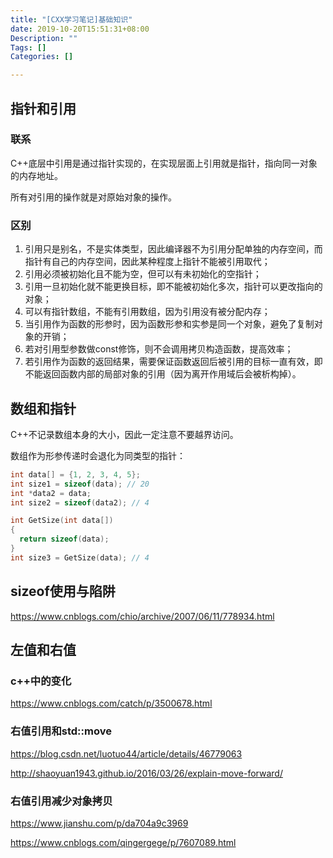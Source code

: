 ```yaml
---
title: "[CXX学习笔记]基础知识"
date: 2019-10-20T15:51:31+08:00
Description: ""
Tags: []
Categories: []

---
```


## 指针和引用

### 联系

C++底层中引用是通过指针实现的，在实现层面上引用就是指针，指向同一对象的内存地址。

所有对引用的操作就是对原始对象的操作。

### 区别

1. 引用只是别名，不是实体类型，因此编译器不为引用分配单独的内存空间，而指针有自己的内存空间，因此某种程度上指针不能被引用取代；
2. 引用必须被初始化且不能为空，但可以有未初始化的空指针；
3. 引用一旦初始化就不能更换目标，即不能被初始化多次，指针可以更改指向的对象；
4. 可以有指针数组，不能有引用数组，因为引用没有被分配内存；
5. 当引用作为函数的形参时，因为函数形参和实参是同一个对象，避免了复制对象的开销；
6. 若对引用型参数做const修饰，则不会调用拷贝构造函数，提高效率；
7. 若引用作为函数的返回结果，需要保证函数返回后被引用的目标一直有效，即不能返回函数内部的局部对象的引用（因为离开作用域后会被析构掉）。

## 数组和指针

C++不记录数组本身的大小，因此一定注意不要越界访问。

数组作为形参传递时会退化为同类型的指针：

```c++
int data[] = {1, 2, 3, 4, 5};
int size1 = sizeof(data); // 20
int *data2 = data;
int size2 = sizeof(data2); // 4

int GetSize(int data[])
{
  return sizeof(data);
}
int size3 = GetSize(data); // 4
```

## sizeof使用与陷阱

https://www.cnblogs.com/chio/archive/2007/06/11/778934.html

## 左值和右值

### c++中的变化

https://www.cnblogs.com/catch/p/3500678.html

### 右值引用和std::move

https://blog.csdn.net/luotuo44/article/details/46779063

http://shaoyuan1943.github.io/2016/03/26/explain-move-forward/

### 右值引用减少对象拷贝

https://www.jianshu.com/p/da704a9c3969

https://www.cnblogs.com/qingergege/p/7607089.html